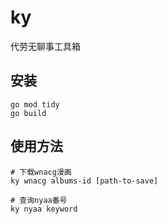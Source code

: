 # ky
代劳无聊事工具箱  

## 安装
```shell
go mod tidy
go build
```

## 使用方法
```shell
# 下载wnacg漫画
ky wnacg albums-id [path-to-save]

# 查询nyaa番号
ky nyaa keyword
```
